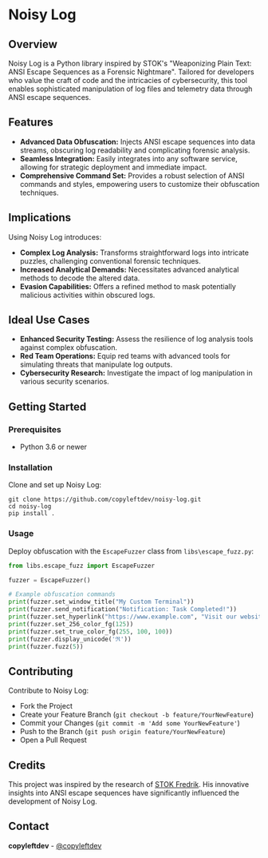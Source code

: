 # Noisy Log

## Overview
Noisy Log is a Python library inspired by STOK's "Weaponizing Plain Text: ANSI Escape Sequences as a Forensic Nightmare". Tailored for developers who value the craft of code and the intricacies of cybersecurity, this tool enables sophisticated manipulation of log files and telemetry data through ANSI escape sequences.

## Features
- **Advanced Data Obfuscation:** Injects ANSI escape sequences into data streams, obscuring log readability and complicating forensic analysis.
- **Seamless Integration:** Easily integrates into any software service, allowing for strategic deployment and immediate impact.
- **Comprehensive Command Set:** Provides a robust selection of ANSI commands and styles, empowering users to customize their obfuscation techniques.

## Implications
Using Noisy Log introduces:
- **Complex Log Analysis:** Transforms straightforward logs into intricate puzzles, challenging conventional forensic techniques.
- **Increased Analytical Demands:** Necessitates advanced analytical methods to decode the altered data.
- **Evasion Capabilities:** Offers a refined method to mask potentially malicious activities within obscured logs.

## Ideal Use Cases
- **Enhanced Security Testing:** Assess the resilience of log analysis tools against complex obfuscation.
- **Red Team Operations:** Equip red teams with advanced tools for simulating threats that manipulate log outputs.
- **Cybersecurity Research:** Investigate the impact of log manipulation in various security scenarios.

## Getting Started
### Prerequisites
- Python 3.6 or newer

### Installation
Clone and set up Noisy Log:
```
git clone https://github.com/copyleftdev/noisy-log.git
cd noisy-log
pip install .
```

### Usage
Deploy obfuscation with the `EscapeFuzzer` class from `libs\escape_fuzz.py`:
```python
from libs.escape_fuzz import EscapeFuzzer

fuzzer = EscapeFuzzer()

# Example obfuscation commands
print(fuzzer.set_window_title("My Custom Terminal"))
print(fuzzer.send_notification("Notification: Task Completed!"))
print(fuzzer.set_hyperlink("https://www.example.com", "Visit our website"))
print(fuzzer.set_256_color_fg(125))
print(fuzzer.set_true_color_fg(255, 100, 100))
print(fuzzer.display_unicode('ℜ'))
print(fuzzer.fuzz(5))
```

## Contributing
Contribute to Noisy Log:
- Fork the Project
- Create your Feature Branch (`git checkout -b feature/YourNewFeature`)
- Commit your Changes (`git commit -m 'Add some YourNewFeature'`)
- Push to the Branch (`git push origin feature/YourNewFeature`)
- Open a Pull Request

## Credits
This project was inspired by the research of [STOK Fredrik](https://github.com/stokfredrik). His innovative insights into ANSI escape sequences have significantly influenced the development of Noisy Log.

## Contact
**copyleftdev** - [@copyleftdev](https://github.com/copyleftdev)